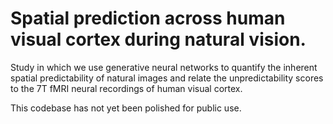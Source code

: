 # Spatial prediction across human visual cortex during natural vision.

Study in which we use generative neural networks to quantify the inherent spatial predictability of natural images and relate the unpredictability scores to the 7T fMRI neural recordings of human visual cortex.

This codebase has not yet been polished for public use.
